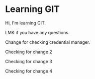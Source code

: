 # Learning GIT

Hi, I'm learning GIT. 

LMK if you have any questions. 

Change for checking credential manager.

Checking for change 2

Checking for change 3

Checking for change 4

